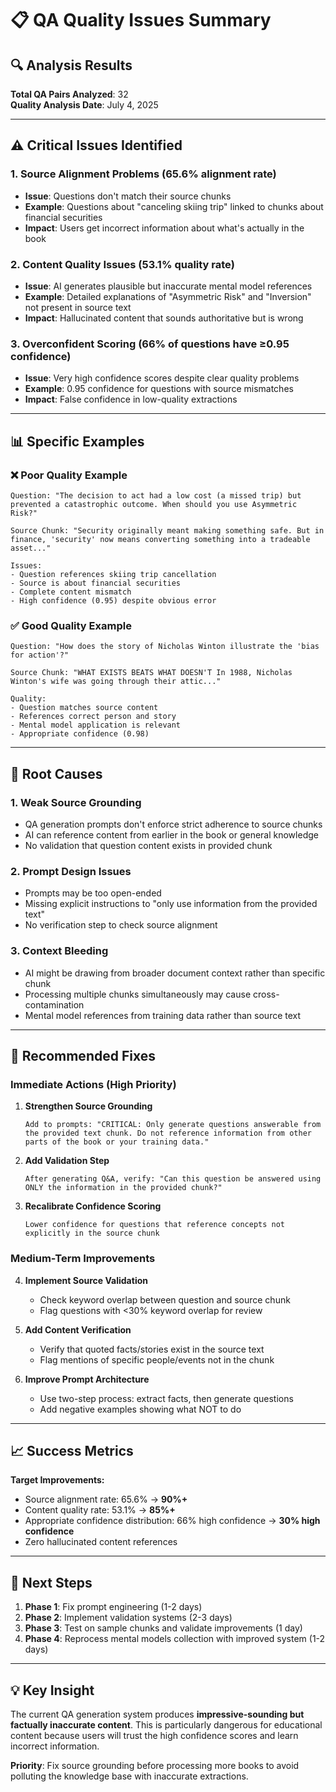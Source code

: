 # 📋 QA Quality Issues Summary

## 🔍 **Analysis Results**

**Total QA Pairs Analyzed**: 32  
**Quality Analysis Date**: July 4, 2025

---

## ⚠️ **Critical Issues Identified**

### 1. **Source Alignment Problems (65.6% alignment rate)**
- **Issue**: Questions don't match their source chunks
- **Example**: Questions about "canceling skiing trip" linked to chunks about financial securities
- **Impact**: Users get incorrect information about what's actually in the book

### 2. **Content Quality Issues (53.1% quality rate)**
- **Issue**: AI generates plausible but inaccurate mental model references
- **Example**: Detailed explanations of "Asymmetric Risk" and "Inversion" not present in source text
- **Impact**: Hallucinated content that sounds authoritative but is wrong

### 3. **Overconfident Scoring (66% of questions have ≥0.95 confidence)**
- **Issue**: Very high confidence scores despite clear quality problems
- **Example**: 0.95 confidence for questions with source mismatches
- **Impact**: False confidence in low-quality extractions

---

## 📊 **Specific Examples**

### ❌ **Poor Quality Example**
```
Question: "The decision to act had a low cost (a missed trip) but prevented a catastrophic outcome. When should you use Asymmetric Risk?"

Source Chunk: "Security originally meant making something safe. But in finance, 'security' now means converting something into a tradeable asset..."

Issues:
- Question references skiing trip cancellation
- Source is about financial securities
- Complete content mismatch
- High confidence (0.95) despite obvious error
```

### ✅ **Good Quality Example**
```
Question: "How does the story of Nicholas Winton illustrate the 'bias for action'?"

Source Chunk: "WHAT EXISTS BEATS WHAT DOESN'T In 1988, Nicholas Winton's wife was going through their attic..."

Quality:
- Question matches source content
- References correct person and story
- Mental model application is relevant
- Appropriate confidence (0.98)
```

---

## 🎯 **Root Causes**

### 1. **Weak Source Grounding**
- QA generation prompts don't enforce strict adherence to source chunks
- AI can reference content from earlier in the book or general knowledge
- No validation that question content exists in provided chunk

### 2. **Prompt Design Issues**
- Prompts may be too open-ended
- Missing explicit instructions to "only use information from the provided text"
- No verification step to check source alignment

### 3. **Context Bleeding**
- AI might be drawing from broader document context rather than specific chunk
- Processing multiple chunks simultaneously may cause cross-contamination
- Mental model references from training data rather than source text

---

## 🔧 **Recommended Fixes**

### **Immediate Actions (High Priority)**

1. **Strengthen Source Grounding**
   ```
   Add to prompts: "CRITICAL: Only generate questions answerable from the provided text chunk. Do not reference information from other parts of the book or your training data."
   ```

2. **Add Validation Step**
   ```
   After generating Q&A, verify: "Can this question be answered using ONLY the information in the provided chunk?"
   ```

3. **Recalibrate Confidence Scoring**
   ```
   Lower confidence for questions that reference concepts not explicitly in the source chunk
   ```

### **Medium-Term Improvements**

4. **Implement Source Validation**
   - Check keyword overlap between question and source chunk
   - Flag questions with <30% keyword overlap for review

5. **Add Content Verification**
   - Verify that quoted facts/stories exist in the source text
   - Flag mentions of specific people/events not in the chunk

6. **Improve Prompt Architecture**
   - Use two-step process: extract facts, then generate questions
   - Add negative examples showing what NOT to do

---

## 📈 **Success Metrics**

**Target Improvements:**
- Source alignment rate: 65.6% → **90%+**
- Content quality rate: 53.1% → **85%+**  
- Appropriate confidence distribution: 66% high confidence → **30% high confidence**
- Zero hallucinated content references

---

## 🚀 **Next Steps**

1. **Phase 1**: Fix prompt engineering (1-2 days)
2. **Phase 2**: Implement validation systems (2-3 days)  
3. **Phase 3**: Test on sample chunks and validate improvements (1 day)
4. **Phase 4**: Reprocess mental models collection with improved system (1-2 days)

---

## 💡 **Key Insight**

The current QA generation system produces **impressive-sounding but factually inaccurate content**. This is particularly dangerous for educational content because users will trust the high confidence scores and learn incorrect information.

**Priority**: Fix source grounding before processing more books to avoid polluting the knowledge base with inaccurate extractions.